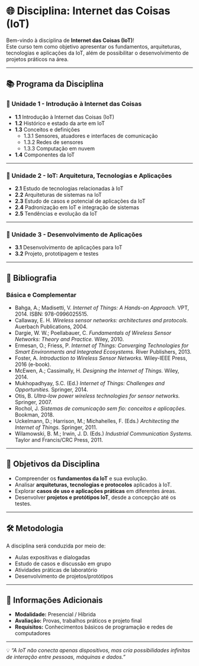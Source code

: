 # 🌐 Disciplina: Internet das Coisas (IoT)

Bem-vindo à disciplina de **Internet das Coisas (IoT)**!  
Este curso tem como objetivo apresentar os fundamentos, arquiteturas, tecnologias e aplicações da IoT, além de possibilitar o desenvolvimento de projetos práticos na área.  

---

## 📚 Programa da Disciplina

### 🔹 Unidade 1 - Introdução à Internet das Coisas
- **1.1** Introdução à Internet das Coisas (IoT)  
- **1.2** Histórico e estado da arte em IoT  
- **1.3** Conceitos e definições  
  - 1.3.1 Sensores, atuadores e interfaces de comunicação  
  - 1.3.2 Redes de sensores  
  - 1.3.3 Computação em nuvem  
- **1.4** Componentes da IoT  

---

### 🔹 Unidade 2 - IoT: Arquitetura, Tecnologias e Aplicações
- **2.1** Estudo de tecnologias relacionadas à IoT  
- **2.2** Arquiteturas de sistemas na IoT  
- **2.3** Estudo de casos e potencial de aplicações da IoT  
- **2.4** Padronização em IoT e integração de sistemas  
- **2.5** Tendências e evolução da IoT  

---

### 🔹 Unidade 3 - Desenvolvimento de Aplicações
- **3.1** Desenvolvimento de aplicações para IoT  
- **3.2** Projeto, prototipagem e testes  

---

## 📖 Bibliografia

### Básica e Complementar
- Bahga, A.; Madisetti, V. *Internet of Things: A Hands-on Approach.* VPT, 2014. ISBN: 978-0996025515.  
- Callaway, E. H. *Wireless sensor networks: architectures and protocols.* Auerbach Publications, 2004.  
- Dargie, W. W.; Poellabauer, C. *Fundamentals of Wireless Sensor Networks: Theory and Practice.* Wiley, 2010.  
- Ermesan, O.; Friess, P. *Internet of Things: Converging Technologies for Smart Environments and Integrated Ecosystems.* River Publishers, 2013.  
- Foster, A. *Introduction to Wireless Sensor Networks.* Wiley-IEEE Press, 2016 (e-book).  
- McEwen, A.; Cassimally, H. *Designing the Internet of Things.* Wiley, 2014.  
- Mukhopadhyay, S.C. (Ed.) *Internet of Things: Challenges and Opportunities.* Springer, 2014.  
- Otis, B. *Ultra-low power wireless technologies for sensor networks.* Springer, 2007.  
- Rochol, J. *Sistemas de comunicação sem fio: conceitos e aplicações.* Bookman, 2018.  
- Uckelmann, D.; Harrison, M.; Michahelles, F. (Eds.) *Architecting the Internet of Things.* Springer, 2011.  
- Wilamowski, B. M.; Irwin, J. D. (Eds.) *Industrial Communication Systems.* Taylor and Francis/CRC Press, 2011.  

---

## 🎯 Objetivos da Disciplina
- Compreender os **fundamentos da IoT** e sua evolução.  
- Analisar **arquiteturas, tecnologias e protocolos** aplicados à IoT.  
- Explorar **casos de uso e aplicações práticas** em diferentes áreas.  
- Desenvolver **projetos e protótipos IoT**, desde a concepção até os testes.  

---

## 🛠️ Metodologia
A disciplina será conduzida por meio de:  
- Aulas expositivas e dialogadas  
- Estudo de casos e discussão em grupo  
- Atividades práticas de laboratório  
- Desenvolvimento de projetos/protótipos  

---

## 📌 Informações Adicionais
- **Modalidade:** Presencial / Híbrida  
- **Avaliação:** Provas, trabalhos práticos e projeto final  
- **Requisitos:** Conhecimentos básicos de programação e redes de computadores  

---

💡 *“A IoT não conecta apenas dispositivos, mas cria possibilidades infinitas de interação entre pessoas, máquinas e dados.”*  
